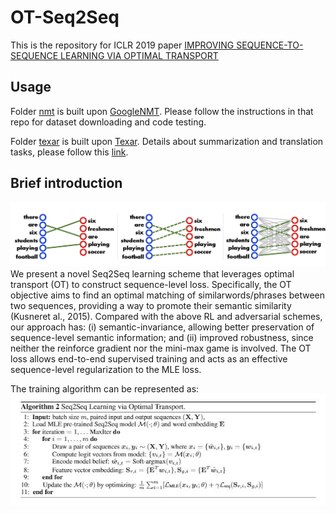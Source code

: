 # OT-Seq2Seq
This is the repository for ICLR 2019 paper [IMPROVING SEQUENCE-TO-SEQUENCE LEARNING
VIA OPTIMAL TRANSPORT](https://arxiv.org/pdf/1901.06283.pdf)

## Usage ##
Folder [nmt](./nmt) is built upon [GoogleNMT](https://github.com/tensorflow/nmt).
Please follow the instructions in that repo for dataset downloading and code testing.

Folder [texar](./texar) is built upon [Texar](https://github.com/asyml/texar).
Details about summarization and translation tasks, please follow this [link](./texar).

## Brief introduction ##
![Model intuition](./image/draw2.jpg)
We present a novel Seq2Seq learning scheme that leverages optimal transport (OT) to construct sequence-level  loss.   Specifically,  the  OT  objective  aims  to  find  an  optimal  matching  of  similarwords/phrases between two sequences, providing a way to promote their semantic similarity (Kusneret al., 2015). Compared with the above RL and adversarial schemes, our approach has: (i) semantic-invariance, allowing better preservation of sequence-level semantic information; and (ii) improved robustness, since neither the reinforce gradient nor the mini-max game is involved. The OT loss allows end-to-end supervised training and acts as an effective sequence-level regularization to the MLE loss.

The training algorithm can be represented as:
![Model algorithm](./image/alg.JPG)